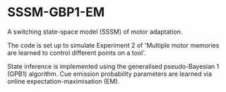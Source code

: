 # SSSM-GBP1-EM
A switching state-space model (SSSM) of motor adaptation. 

The code is set up to simulate Experiment 2 of 'Multiple motor memories are learned to control different points on a tool'.

State inference is implemented using the generalised pseudo-Bayesian 1 (GPB1) algorithm. Cue emission probability parameters are learned via online expectation-maximisation (EM).
